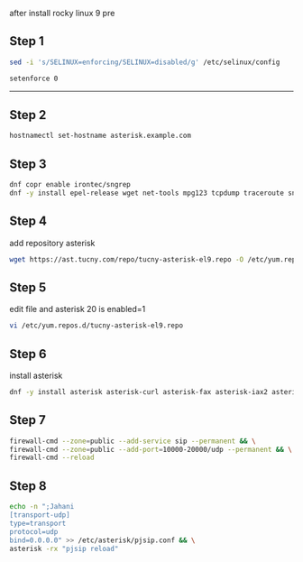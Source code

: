 after install rocky linux 9 
pre
## Step 1
```bash
sed -i 's/SELINUX=enforcing/SELINUX=disabled/g' /etc/selinux/config
```
```bash
setenforce 0 
```
---------------
## Step 2

```bash
hostnamectl set-hostname asterisk.example.com
```

## Step 3
```bash
dnf copr enable irontec/sngrep
dnf -y install epel-release wget net-tools mpg123 tcpdump traceroute sngrep

```
## Step 4
add repository asterisk
```bash
wget https://ast.tucny.com/repo/tucny-asterisk-el9.repo -O /etc/yum.repos.d/tucny-asterisk-el9.repo
```
## Step 5 
edit file and asterisk 20 is enabled=1
```bash
vi /etc/yum.repos.d/tucny-asterisk-el9.repo
```

## Step 6
install asterisk 
```bash
dnf -y install asterisk asterisk-curl asterisk-fax asterisk-iax2 asterisk-moh-opsound-wav asterisk-mp3 asterisk-sip asterisk-snmp asterisk-sounds-core-en asterisk-voicemail asterisk-dahdi
```
## Step 7

```bash
firewall-cmd --zone=public --add-service sip --permanent && \
firewall-cmd --zone=public --add-port=10000-20000/udp --permanent && \
firewall-cmd --reload
```

## Step 8
```bash
echo -n ";Jahani
[transport-udp]
type=transport
protocol=udp 
bind=0.0.0.0" >> /etc/asterisk/pjsip.conf && \
asterisk -rx "pjsip reload"
```
